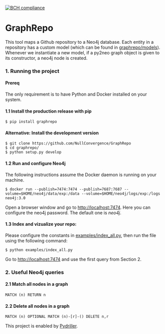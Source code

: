 [![BCH compliance](https://bettercodehub.com/edge/badge/software-improvement-group-research/GraphRepo?branch=develop)](https://bettercodehub.com/)

# GraphRepo

This tool maps a Github repository to a Neo4j database. Each entity in a repository has a custom model (which can be found in [graphrepo/models](https://github.com/NullConvergence/GraphRepo/tree/develop/graphrepo/models)).
Whenever we instantiate a new model, if a py2neo graph object is given to its constructor, a neo4j node is created.

### 1. Running the project

#### Prereq
The only requirement is to have Python and Docker installed on your system.

#### 1.1 Install the production release with pip

```
$ pip install graphrepo
```

#### Alternative: Install the development version
```
$ git clone https://github.com/NullConvergence/GraphRepo
$ cd graphrepo/
$ python setup.py develop
```


#### 1.2 Run and configure Neo4j

The following instructions assume the Docker daemon is running on your machine.

```
$ docker run --publish=7474:7474 --publish=7687:7687 --volume=$HOME/neo4j/data/exp:/data --volume=$HOME/neo4j/logs/exp:/logs neo4j:3.0
```

Open a browser window and go to [http://localhost:7474](http://localhost:7474). Here you can configure the neo4j password.
The default one is *neo4j*.


#### 1.3 Index and vizualize your repo:

Please configure the constants in [examples/index_all.py](https://github.com/NullConvergence/GraphRepo/blob/develop/examples/index_all.py), then run the file using the
following command:

```
$ python examples/index_all.py
```

Go to [http://localhost:7474](http://localhost:7474) and use the first query from Section 2.



### 2. Useful Neo4j queries

#### 2.1 Match all nodes in a graph
```
MATCH (n) RETURN n
```


#### 2.2 Delete all nodes in a graph

```
MATCH (n) OPTIONAL MATCH (n)-[r]-() DELETE n,r
```



This project is enabled by [Pydriller](https://github.com/ishepard/pydriller).
